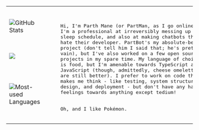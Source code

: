 <table>
  <tbody>
    <tr>
      <td>
        <img src="https://github-readme-stats.vercel.app/api?username=PartMan7&show_icons=true&count_private=true&show_icons=true&theme=gruvbox&hide_rank=true&card_width=300" alt="GitHub Stats" />
      </td>
      <td rowspan="3">
        <pre><br/>
&nbsp;&nbsp;&nbsp;&nbsp; Hi, I'm Parth Mane (or PartMan, as I go online)! &nbsp;&nbsp;&nbsp;&nbsp;
&nbsp;&nbsp;&nbsp;&nbsp; I'm a professional at irreversibly messing up my &nbsp;&nbsp;&nbsp;&nbsp;
&nbsp;&nbsp;&nbsp;&nbsp; sleep schedule, and also at making chatbots that &nbsp;&nbsp;&nbsp;&nbsp;
&nbsp;&nbsp;&nbsp;&nbsp; hate their developer. PartBot's my absolute-best &nbsp;&nbsp;&nbsp;&nbsp;
&nbsp;&nbsp;&nbsp;&nbsp; project (don't tell him I said that; he's pretty &nbsp;&nbsp;&nbsp;&nbsp;
&nbsp;&nbsp;&nbsp;&nbsp; vain), but I've also worked on a few open source &nbsp;&nbsp;&nbsp;&nbsp;
&nbsp;&nbsp;&nbsp;&nbsp; projects in my spare time. My language of choice &nbsp;&nbsp;&nbsp;&nbsp;
&nbsp;&nbsp;&nbsp;&nbsp; is food, but I'm amenable towards TypeScript and &nbsp;&nbsp;&nbsp;&nbsp;
&nbsp;&nbsp;&nbsp;&nbsp; JavaScript (though, admittedly, cheese omelettes &nbsp;&nbsp;&nbsp;&nbsp;
&nbsp;&nbsp;&nbsp;&nbsp; are still better). I prefer to work on code that &nbsp;&nbsp;&nbsp;&nbsp;
&nbsp;&nbsp;&nbsp;&nbsp; makes me think - like testing, system structure, &nbsp;&nbsp;&nbsp;&nbsp;
&nbsp;&nbsp;&nbsp;&nbsp; design, and deployment - but don't have any hard &nbsp;&nbsp;&nbsp;&nbsp;
&nbsp;&nbsp;&nbsp;&nbsp; feelings towards anything except tedium!
<br/>
&nbsp;&nbsp;&nbsp;&nbsp; Oh, and I like Pokémon. &nbsp;&nbsp;&nbsp;&nbsp;
        <br/></pre>
      </td>
    </tr>
    <tr>
      <td>
        <img src="https://github-readme-streak-stats.herokuapp.com/?user=PartMan7&theme=gruvbox&mode=weekly&hide_current_streak=true&card_width=300" />
      </td>
    </tr>
    <tr>
      <td>
        <img src="https://github-readme-stats.vercel.app/api/top-langs/?username=PartMan7&layout=compact&theme=gruvbox&card_width=300" alt="Most-used Languages" />
      </td>
    </tr>
  </tbody>
</table>
